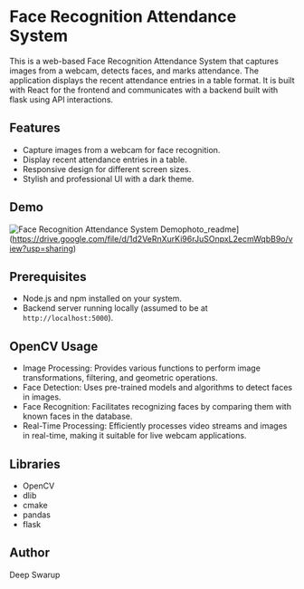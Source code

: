 # Face Recognition Attendance System

This is a web-based Face Recognition Attendance System that captures images from a webcam, detects faces, and marks attendance. The application displays the recent attendance entries in a table format. It is built with React for the frontend and communicates with a backend built with flask using API interactions.

## Features

- Capture images from a webcam for face recognition.
- Display recent attendance entries in a table.
- Responsive design for different screen sizes.
- Stylish and professional UI with a dark theme.

## Demo
![Face Recognition Attendance System Demo![photo_readme](https://github.com/DeepSwarup/opencv_react_attendance_web_app/assets/108137844/418b069e-6afc-4ef3-b259-0c7218c9eb7e)
]()](https://drive.google.com/file/d/1d2VeRnXurKi96rJuSOnpxL2ecmWqbB9o/view?usp=sharing)
## Prerequisites

- Node.js and npm installed on your system.
- Backend server running locally (assumed to be at `http://localhost:5000`).

## OpenCV Usage
- Image Processing: Provides various functions to perform image transformations, filtering, and geometric operations.
- Face Detection: Uses pre-trained models and algorithms to detect faces in images.
- Face Recognition: Facilitates recognizing faces by comparing them with known faces in the database.
- Real-Time Processing: Efficiently processes video streams and images in real-time, making it suitable for live webcam applications.

## Libraries

- OpenCV
- dlib
- cmake
- pandas
- flask

## Author
  Deep Swarup
